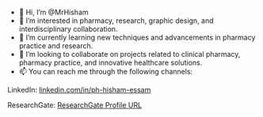 - 👋 Hi, I’m @MrHisham
- 👀 I’m interested in pharmacy, research, graphic design, and interdisciplinary collaboration.
- 🌱 I’m currently learning new techniques and advancements in pharmacy practice and research.
- 💞️ I’m looking to collaborate on projects related to clinical pharmacy, pharmacy practice, and innovative healthcare solutions.
- 📫 You can reach me through the following channels:

LinkedIn: [linkedin.com/in/ph-hisham-essam](https://jo.linkedin.com/in/ph-hisham-essam)

ResearchGate: [ResearchGate Profile URL](https://www.researchgate.net/profile/Hisham-Hasan-4)

<!---
MrHisham/MrHisham is a ✨ special ✨ repository because its `README.md` (this file) appears on your GitHub profile.
You can click the Preview link to take a look at your changes.
--->
